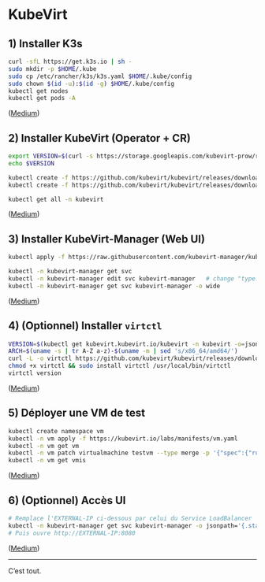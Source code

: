 # KubeVirt


## 1) Installer K3s

```bash
curl -sfL https://get.k3s.io | sh -
sudo mkdir -p $HOME/.kube
sudo cp /etc/rancher/k3s/k3s.yaml $HOME/.kube/config
sudo chown $(id -u):$(id -g) $HOME/.kube/config
kubectl get nodes
kubectl get pods -A
```

([Medium][1])

## 2) Installer KubeVirt (Operator + CR)

```bash
export VERSION=$(curl -s https://storage.googleapis.com/kubevirt-prow/release/kubevirt/kubevirt/stable.txt)
echo $VERSION

kubectl create -f https://github.com/kubevirt/kubevirt/releases/download/${VERSION}/kubevirt-operator.yaml
kubectl create -f https://github.com/kubevirt/kubevirt/releases/download/${VERSION}/kubevirt-cr.yaml

kubectl get all -n kubevirt
```

([Medium][1])

## 3) Installer KubeVirt-Manager (Web UI)

```bash
kubectl apply -f https://raw.githubusercontent.com/kubevirt-manager/kubevirt-manager/main/kubernetes/bundled.yaml

kubectl -n kubevirt-manager get svc
kubectl -n kubevirt-manager edit svc kubevirt-manager   # change "type: ClusterIP" -> "LoadBalancer"
kubectl -n kubevirt-manager get svc kubevirt-manager -o wide
```

([Medium][1])

## 4) (Optionnel) Installer `virtctl`

```bash
VERSION=$(kubectl get kubevirt.kubevirt.io/kubevirt -n kubevirt -o=jsonpath="{.status.observedKubeVirtVersion}")
ARCH=$(uname -s | tr A-Z a-z)-$(uname -m | sed 's/x86_64/amd64/')
curl -L -o virtctl https://github.com/kubevirt/kubevirt/releases/download/${VERSION}/virtctl-${VERSION}-${ARCH}
chmod +x virtctl && sudo install virtctl /usr/local/bin/virtctl
virtctl version
```

([Medium][1])

## 5) Déployer une VM de test

```bash
kubectl create namespace vm
kubectl -n vm apply -f https://kubevirt.io/labs/manifests/vm.yaml
kubectl -n vm get vm
kubectl -n vm patch virtualmachine testvm --type merge -p '{"spec":{"running":true}}'
kubectl -n vm get vmis
```

([Medium][1])

## 6) (Optionnel) Accès UI

```bash
# Remplace l'EXTERNAL-IP ci-dessous par celui du Service LoadBalancer
kubectl -n kubevirt-manager get svc kubevirt-manager -o jsonpath='{.status.loadBalancer.ingress[0].ip}{"\n"}'
# Puis ouvre http://EXTERNAL-IP:8080
```

([Medium][1])

---

C’est tout.

[1]: https://medium.com/%40contact_44117/how-to-set-up-kubevirt-on-k3s-single-node-118c5bd8022b "How to Set Up KubeVirt on K3s (Single Node) | by Sohaib Khan | Medium"
[2]: https://kubevirt.io/quickstart_cloud/?utm_source=chatgpt.com "Labs - KubeVirt quickstart with cloud providers"
